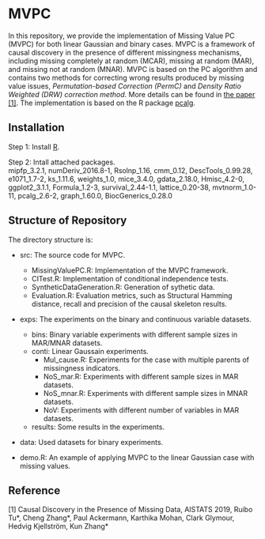 # MVPC
In this repository, we provide the implementation of Missing Value PC (MVPC) for both linear Gaussian and binary cases. MVPC is a framework of causal discovery in the presence of different missingness mechanisms, including missing completely at random (MCAR), missing at random (MAR), and missing not at random (MNAR). MVPC is based on the PC algorithm and contains two methods for correcting wrong results produced by missing value issues, *Permutation-based Correction (PermC)* and *Density Ratio Weighted (DRW) correction method*. More details can be found in [the paper [1]](https://arxiv.org/abs/1807.04010). The implementation is based on the R package [pcalg](https://cran.r-project.org/web/packages/pcalg/index.html).  

## Installation

Step 1: Install [R](https://www.r-project.org).

Step 2: Intall attached packages.  
	mipfp_3.2.1, numDeriv_2016.8-1, Rsolnp_1.16, cmm_0.12, DescTools_0.99.28, e1071_1.7-2, ks_1.11.6, weights_1.0, mice_3.4.0, gdata_2.18.0, Hmisc_4.2-0, ggplot2_3.1.1, Formula_1.2-3, survival_2.44-1.1, lattice_0.20-38, mvtnorm_1.0-11, pcalg_2.6-2, graph_1.60.0, BiocGenerics_0.28.0  

## Structure of Repository

The directory structure is:

* src: The source code for MVPC.  
	* MissingValuePC.R: Implementation of the  MVPC framework.  
	* CITest.R: Implementation of conditional independence tests.  
	* SyntheticDataGeneration.R: Generation of sythetic data.  
	* Evaluation.R: Evaluation metrics, such as Structural Hamming distance, recall and precision of the causal skeleton results.  
* exps: The experiments on the binary and continuous variable datasets.  
	* bins: Binary variable experiments with different sample sizes in MAR/MNAR datasets.  
	* conti: Linear Gaussain experiments.  
		* Mul_cause.R: Experiments for the case with multiple parents of missingness indicators.  
		* NoS_mar.R: Experiments with different sample sizes in MAR datasets.  
		* NoS_mnar.R: Experiments with different sample sizes in MNAR datasets.  
		* NoV: Experiments with different number of variables in MAR datasets.  
	* results: Some results in the experiments.  
* data: Used datasets for binary experiments.

* demo.R: An example of applying MVPC to the linear Gaussian case with missing values.  

## Reference
[1] Causal Discovery in the Presence of Missing Data, AISTATS 2019, Ruibo Tu\*, Cheng Zhang\*, Paul Ackermann, Karthika Mohan, Clark Glymour, Hedvig Kjellström, Kun Zhang\*
